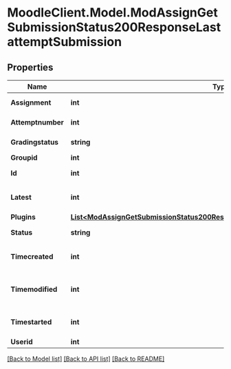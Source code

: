 # MoodleClient.Model.ModAssignGetSubmissionStatus200ResponseLastattemptSubmission

## Properties

Name | Type | Description | Notes
------------ | ------------- | ------------- | -------------
**Assignment** | **int** | assignment id | [optional] 
**Attemptnumber** | **int** | attempt number | 
**Gradingstatus** | **string** | Grading status. | [optional] 
**Groupid** | **int** | group id | 
**Id** | **int** | submission id | [default to null]
**Latest** | **int** | latest attempt | [optional] [default to null]
**Plugins** | [**List&lt;ModAssignGetSubmissionStatus200ResponseLastattemptSubmissionPluginsInner&gt;**](ModAssignGetSubmissionStatus200ResponseLastattemptSubmissionPluginsInner.md) |  | [optional] 
**Status** | **string** | submission status | [default to "null"]
**Timecreated** | **int** | submission creation time | [default to null]
**Timemodified** | **int** | submission last modified time | [default to null]
**Timestarted** | **int** | submission start time | [optional] [default to null]
**Userid** | **int** | student id | 

[[Back to Model list]](../README.md#documentation-for-models) [[Back to API list]](../README.md#documentation-for-api-endpoints) [[Back to README]](../README.md)

